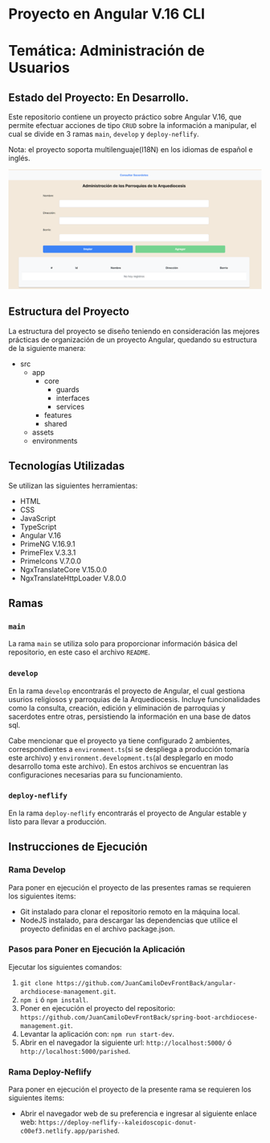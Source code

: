 # Proyecto en Angular V.16 CLI
# Temática: Administración de Usuarios
## Estado del Proyecto: En Desarrollo.

Este repositorio contiene un proyecto práctico sobre Angular V.16, que permite efectuar acciones de tipo `CRUD`
sobre la información a manipular, el cual se divide en 3 ramas `main`, `develop` y `deploy-neflify`.

Nota: el proyecto soporta multilenguaje(I18N) en los idiomas de español e inglés.

[//]: <> (Adicionalmente el proyecto cuenta con 2 ambientes, el de `Producción` y `Desarrollo`.)

![Imagen del Proyecto](./ImagenProyecto.png)

## Estructura del Proyecto

La estructura del proyecto se diseño teniendo en consideración las mejores prácticas de organización de un proyecto Angular, quedando su estructura de la siguiente manera:

* src
    * app
        * core
            * guards
            * interfaces
            * services
        * features
        * shared
    * assets
    * environments

## Tecnologías Utilizadas

Se utilizan las siguientes herramientas:
* HTML
* CSS
* JavaScript
* TypeScript
* Angular V.16
* PrimeNG V.16.9.1
* PrimeFlex V.3.3.1
* PrimeIcons V.7.0.0
* NgxTranslateCore V.15.0.0
* NgxTranslateHttpLoader V.8.0.0

## Ramas

### `main`

La rama `main` se utiliza solo para proporcionar información básica del repositorio,
en este caso el archivo `README`.

### `develop`

En la rama `develop` encontrarás el proyecto de Angular, el cual gestiona usurios religiosos y parroquias de la Arquediocesis. Incluye funcionalidades como la consulta, creación, edición y eliminación de parroquias y sacerdotes entre otras, persistiendo la información en una base de datos sql.

Cabe mencionar que el proyecto ya tiene configurado 2 ambientes, correspondientes a `environment.ts`(si se despliega a producción tomaría este archivo) y `environment.development.ts`(al desplegarlo en modo desarrollo toma este archivo).
En estos archivos se encuentran las configuraciones necesarias para su funcionamiento.

### `deploy-neflify`

En la rama `deploy-neflify` encontrarás el proyecto de Angular estable y listo para llevar a producción.

## Instrucciones de Ejecución

### Rama Develop

Para poner en ejecución el proyecto de las presentes ramas se requieren los siguientes items:
* Git instalado para clonar el repositorio remoto en la máquina local.
* NodeJS instalado, para descargar las dependencias que utilice el proyecto definidas en el archivo package.json.

### Pasos para Poner en Ejecución la Aplicación

Ejecutar los siguientes comandos:
1. `git clone https://github.com/JuanCamiloDevFrontBack/angular-archdiocese-management.git`.
2. `npm i` ó `npm install`.
4. Poner en ejecución el proyecto del repositorio: `https://github.com/JuanCamiloDevFrontBack/spring-boot-archdiocese-management.git`.
5. Levantar la aplicación con: `npm run start-dev`.
6. Abrir en el navegador la siguiente url: `http://localhost:5000/` ó `http://localhost:5000/parished`.


### Rama Deploy-Neflify

Para poner en ejecución el proyecto de la presente rama se requieren los siguientes items:
* Abrir el navegador web de su preferencia e ingresar al siguiente enlace web: `https://deploy-neflify--kaleidoscopic-donut-c00ef3.netlify.app/parished`.
